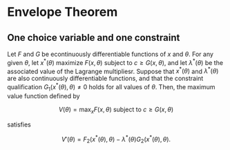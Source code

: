 



# Envelope Theorem

## One choice variable and one constraint

Let $F$ and $G$ be econtinuously differentiable functions of $x$ and
$\theta$. For any given $\theta$, let $x^\ast(\theta)$ maximize
$F(x,\theta)$ subject to $c \ge G(x,\theta)$, and let
$\lambda^\ast(\theta)$ be the associated value of the Lagrange multipliesr.
Suppose that $x^\ast(\theta)$ and $\lambda^\ast(\theta)$ are also continuously
differentiable functions, and that the constraint qualification
$G_1(x^\ast(\theta), \theta) \ne 0$ holds for all values of $\theta$. Then,
the maximum value function defined by

$$
V(\theta) = \max_x F(x,\theta) \text{ subject to }c \ge G(x,\theta)
$$

satisfies

$$
V'(\theta) = F_2(x^\ast(\theta),\theta) - \lambda^\ast(\theta) G_2(x^\ast(\theta), \theta).
$$
